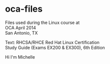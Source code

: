 oca-files
=========

Files used during the Linux course at  
OCA April 2014  
San Antonio, TX  

Text: RHCSA/RHCE Red Hat Linux Certification  
Study Guide (Exams EX200 & EX300), 6th Edition 

Hi I'm Michelle
